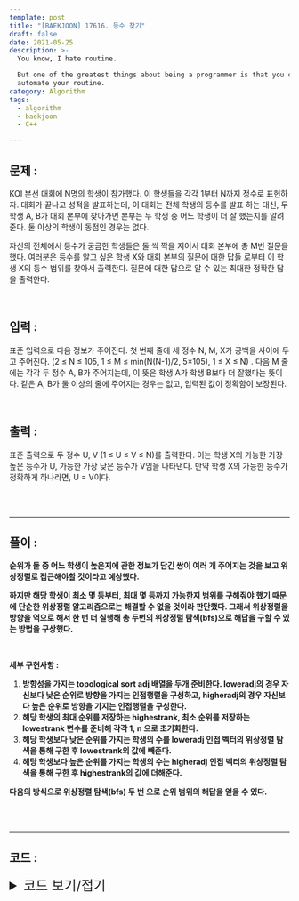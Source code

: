 ```yaml
---
template: post
title: "[BAEKJOON] 17616. 등수 찾기"
draft: false
date: 2021-05-25
description: >-
  You know, I hate routine.

  But one of the greatest things about being a programmer is that you can
  automate your routine.
category: Algorithm
tags:
  - algorithm
  - baekjoon
  - C++

---
```




## 문제 : 

KOI 본선 대회에 N명의 학생이 참가했다. 이 학생들을 각각 1부터 N까지 정수로 표현하자. 대회가 끝나고 성적을 발표하는데, 이 대회는 전체 학생의 등수를 발표 하는 대신, 두 학생 A, B가 대회 본부에 찾아가면 본부는 두 학생 중 어느 학생이 더 잘 했는지를 알려준다. 둘 이상의 학생이 동점인 경우는 없다.

자신의 전체에서 등수가 궁금한 학생들은 둘 씩 짝을 지어서 대회 본부에 총 M번 질문을 했다. 여러분은 등수를 알고 싶은 학생 X와 대회 본부의 질문에 대한 답들 로부터 이 학생 X의 등수 범위를 찾아서 출력한다. 질문에 대한 답으로 알 수 있는 최대한 정확한 답을 출력한다.

<br/>

## 입력 :

표준 입력으로 다음 정보가 주어진다. 첫 번째 줄에 세 정수 N, M, X가 공백을 사이에 두고 주어진다. (2 ≤ N ≤ 105, 1 ≤ M ≤ min(N(N-1)/2, 5×105), 1 ≤ X ≤ N) . 다음 M 줄에는 각각 두 정수 A, B가 주어지는데, 이 뜻은 학생 A가 학생 B보다 더 잘했다는 뜻이다. 같은 A, B가 둘 이상의 줄에 주어지는 경우는 없고, 입력된 값이 정확함이 보장된다.

<br/>

## 출력 : 

표준 출력으로 두 정수 U, V (1 ≤ U ≤ V ≤ N)를 출력한다. 이는 학생 X의 가능한 가장 높은 등수가 U, 가능한 가장 낮은 등수가 V임을 나타낸다. 만약 학생 X의 가능한 등수가 정확하게 하나라면, U = V이다.

<br/>

<br/>

___

## 풀이 :

**순위가 둘 중 어느 학생이 높은지에 관한 정보가 담긴 쌍이 여러 개 주어지는 것을 보고 위상정렬로 접근해야할 것이라고 예상했다.**

**하지만 해당 학생이 최소 몇 등부터, 최대 몇 등까지 가능한지 범위를 구해줘야 했기 때문에 단순한 위상정렬 알고리즘으로는 해결할 수 없을 것이라 판단했다. 그래서 위상정렬을 방향을 역으로 해서 한 번 더 실행해 총 두번의 위상정렬 탐색(bfs)으로 해답을 구할 수 있는 방법을 구상했다.**

**<br/>**

**세부 구현사항 :** 

1. **방향성을 가지는 topological sort adj 배열을 두개 준비한다. loweradj의 경우 자신보다 낮은 순위로 방향을 가지는 인접행렬을 구성하고, higheradj의 경우 자신보다 높은 순위로 방향을 가지는 인접행렬을 구성한다.**
2. **해당 학생의 최대 순위를 저장하는 highestrank, 최소 순위를 저장하는 lowestrank 변수를 준비해 각각 1, n 으로 초기화한다.**
3. **해당 학생보다 낮은 순위를 가지는 학생의 수를 loweradj 인접 벡터의 위상정렬 탐색을 통해 구한 후 lowestrank의 값에 빼준다.**
4. **해당 학생보다 높은 순위를 가지는 학생의 수는 higheradj 인접 벡터의 위상정렬 탐색을 통해 구한 후 highestrank의 값에 더해준다.**

**다음의 방식으로 위상정렬 탐색(bfs) 두 번 으로 순위 범위의 해답을 얻을 수 있다.**

<br/>

<br/>

---

## 코드 :

<details>
<summary style="cursor:pointer; font-size:1.5rem">
	코드 보기/접기
</summary>

```c++
#include <iostream>
#include <vector>
#include <queue>

using namespace std;
vector<vector<int>> loweradj, higheradj;
int n, orgstu;

int bfs(bool isloweradj) {
    vector<vector<int>> adj;
    queue<int> q;
    bool *used = new bool[n + 1]{false};
    int count = 0;

    q.push(orgstu);
    used[orgstu] = true;
    adj = (isloweradj) ? loweradj : higheradj;

    while (!q.empty()) {
        int curidx = q.front();
        q.pop();

        int size = adj[curidx].size();
        for (int k = 0; k < size; k++) {
            int cmpidx = adj[curidx][k];
            if (used[cmpidx]) continue;
            q.push(cmpidx);
            used[cmpidx] = true;
            count++;
        }
    }

    return count;
}

int main() {
    int m, fir, sec;

    cin >> n >> m >> orgstu;
    int highestrank = 1, lowestrank = n;

    loweradj.resize(n + 1);
    higheradj.resize(n + 1);

    while (m--) {
        cin >> fir >> sec;
        loweradj[fir].push_back(sec);
        higheradj[sec].push_back(fir);
    }

    lowestrank -= bfs(true);
    highestrank += bfs(false);

    cout << highestrank << ' ' << lowestrank << '\n';

    return 0;
}
```

</details>
<br/>

<br/>

